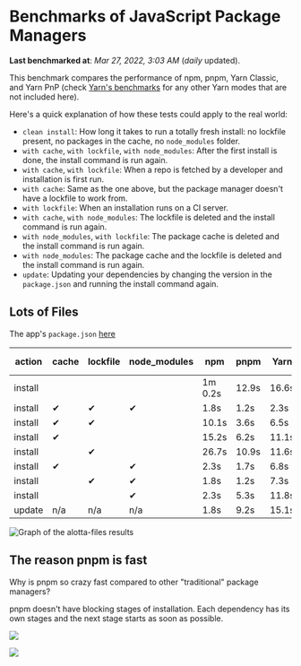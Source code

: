 # Benchmarks of JavaScript Package Managers

**Last benchmarked at**: _Mar 27, 2022, 3:03 AM_ (_daily_ updated).

This benchmark compares the performance of npm, pnpm, Yarn Classic, and Yarn PnP (check [Yarn's benchmarks](https://yarnpkg.com/benchmarks) for any other Yarn modes that are not included here).

Here's a quick explanation of how these tests could apply to the real world:

- `clean install`: How long it takes to run a totally fresh install: no lockfile present, no packages in the cache, no `node_modules` folder.
- `with cache`, `with lockfile`, `with node_modules`: After the first install is done, the install command is run again.
- `with cache`, `with lockfile`: When a repo is fetched by a developer and installation is first run.
- `with cache`: Same as the one above, but the package manager doesn't have a lockfile to work from.
- `with lockfile`: When an installation runs on a CI server.
- `with cache`, `with node_modules`: The lockfile is deleted and the install command is run again.
- `with node_modules`, `with lockfile`: The package cache is deleted and the install command is run again.
- `with node_modules`: The package cache and the lockfile is deleted and the install command is run again.
- `update`: Updating your dependencies by changing the version in the `package.json` and running the install command again.

## Lots of Files

The app's `package.json` [here](https://github.com/pnpm/pnpm.github.io/blob/main/benchmarks/fixtures/alotta-files/package.json)

| action  | cache | lockfile | node_modules| npm | pnpm | Yarn | Yarn PnP |
| ---     | ---   | ---      | ---         | --- | ---  | ---  | ---      |
| install |       |          |             | 1m 0.2s | 12.9s | 16.6s | 23.1s |
| install | ✔     | ✔        | ✔           | 1.8s | 1.2s | 2.3s | n/a |
| install | ✔     | ✔        |             | 10.1s | 3.6s | 6.5s | 1.5s |
| install | ✔     |          |             | 15.2s | 6.2s | 11.1s | 5.9s |
| install |       | ✔        |             | 26.7s | 10.9s | 11.6s | 17.1s |
| install | ✔     |          | ✔           | 2.3s | 1.7s | 6.8s | n/a |
| install |       | ✔        | ✔           | 1.8s | 1.2s | 7.3s | n/a |
| install |       |          | ✔           | 2.3s | 5.3s | 11.8s | n/a |
| update  | n/a | n/a | n/a | 1.8s | 9.2s | 15.1s | 28.9s |

<img alt="Graph of the alotta-files results" src="/img/benchmarks/alotta-files.svg" />

## The reason pnpm is fast

Why is pnpm so crazy fast compared to other "traditional" package managers?

pnpm doesn't have blocking stages of installation. Each dependency has its own stages and the next stage starts as soon as possible.

![](/img/installation-stages-of-other-pms.png)

![](/img/installation-stages-of-pnpm.jpg)